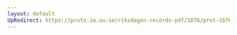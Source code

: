 ```yaml
---
layout: default
UpRedirect: https://pruto.im.uu.se/riksdagen-records-pdf/1876/prot-1876--ak--054/prot-1876--ak--054_002.pdf
---
```

